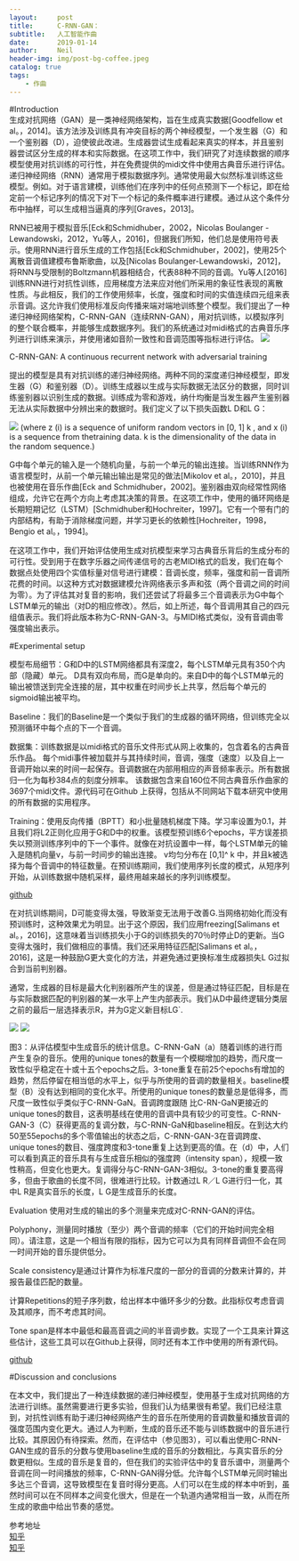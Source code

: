 ```yaml
---
layout:     post
title:      C-RNN-GAN：
subtitle:   人工智能作曲
date:       2019-01-14
author:     Neil
header-img: img/post-bg-coffee.jpeg
catalog: true
tags:
    - 作曲
---
```


#Introduction  
生成对抗网络（GAN）是一类神经网络架构，旨在生成真实数据[Goodfellow et al。，2014]。该方法涉及训练具有冲突目标的两个神经模型，一个发生器（G）和一个鉴别器（D），迫使彼此改进。生成器尝试生成看起来真实的样本，并且鉴别器尝试区分生成的样本和实际数据。在这项工作中，我们研究了对连续数据的顺序模型使用对抗训练的可行性，并在免费提供的midi文件中使用古典音乐进行评估。递归神经网络（RNN）通常用于模拟数据序列。通常使用最大似然标准训练这些模型。例如。对于语言建模，训练他们在序列中的任何点预测下一个标记，即在给定前一个标记序列的情况下对下一个标记的条件概率进行建模。通过从这个条件分布中抽样，可以生成相当逼真的序列[Graves，2013]。

RNN已被用于模拟音乐[Eck和Schmidhuber，2002，Nicolas Boulanger -Lewandowski，2012，Yu等人，2016]，但据我们所知，他们总是使用符号表示。使用RNN进行音乐生成的工作包括[Eck和Schmidhuber，2002]，使用25个离散音调值建模布鲁斯歌曲，以及[Nicolas Boulanger-Lewandowski，2012]，将RNN与受限制的Boltzmann机器相结合，代表88种不同的音调。Yu等人[2016]训练RNN进行对抗性训练，应用梯度方法来应对他们所采用的象征性表现的离散性质。与此相反，我们的工作使用频率，长度，强度和时间的实值连续四元组来表示音调。这允许我们使用标准反向传播来端对端地训练整个模型。我们提出了一种递归神经网络架构，C-RNN-GAN（连续RNN-GAN），用对抗训练，以模拟序列的整个联合概率，并能够生成数据序列。我们的系统通过对midi格式的古典音乐序列进行训练来演示，并使用诸如音阶一致性和音调范围等指标进行评估。
![](https://ws4.sinaimg.cn/large/006tNc79ly1fz64j27nugj30k009f3z2.jpg)

C-RNN-GAN: A continuous recurrent network with adversarial training

提出的模型是具有对抗训练的递归神经网络。两种不同的深度递归神经模型，即发生器（G）和鉴别器（D）。训练生成器以生成与实际数据无法区分的数据，同时训练鉴别器以识别生成的数据。训练成为零和游戏，纳什均衡是当发生器产生鉴别器无法从实际数据中分辨出来的数据时。我们定义了以下损失函数L D和L G：

![](https://ws1.sinaimg.cn/large/006tNc79ly1fz64ibqycrj30fv04l0ss.jpg)
(where z (i) is a sequence of uniform random vectors in [0, 1] k , and x (i) is a sequence from thetraining data. k is the dimensionality of the data in the random sequence.)

G中每个单元的输入是一个随机向量，与前一个单元的输出连接。当训练RNN作为语言模型时，从前一个单元输出输出是常见的做法[Mikolov et al。，2010]，并且也被使用在音乐作曲[Eck and Schmidhuber，2002]。鉴别器由双向经常性网络组成，允许它在两个方向上考虑其决策的背景。在这项工作中，使用的循环网络是长期短期记忆（LSTM）[Schmidhuber和Hochreiter，1997]。它有一个带有门的内部结构，有助于消除梯度问题，并学习更长的依赖性[Hochreiter，1998，Bengio et al。，1994]。

在这项工作中，我们开始评估使用生成对抗模型来学习古典音乐背后的生成分布的可行性。受到用于在数字乐器之间传递信号的古老MIDI格式的启发，我们在每个数据点处使用四个实值标量对信号进行建模：音调长度，频率，强度和前一音调所花费的时间。以这种方式对数据建模允许网络表示多声和弦（两个音调之间的时间为零）。为了评估其对复音的影响，我们还尝试了将最多三个音调表示为G中每个LSTM单元的输出（对D的相应修改）。然后，如上所述，每个音调用其自己的四元组值表示。我们将此版本称为C-RNN-GAN-3。与MIDI格式类似，没有音调由零强度输出表示。

#Experimental setup

模型布局细节：G和D中的LSTM网络都具有深度2，每个LSTM单元具有350个内部（隐藏）单元。 D具有双向布局，而G是单向的。来自D中的每个LSTM单元的输出被馈送到完全连接的层，其中权重在时间步长上共享，然后每个单元的sigmoid输出被平均。

Baseline：我们的Baseline是一个类似于我们的生成器的循环网络，但训练完全以预测循环中每个点的下一个音调。

数据集：训练数据是以midi格式的音乐文件形式从网上收集的，包含着名的古典音乐作品。 每个midi事件被加载并与其持续时间，音调，强度（速度）以及自上一音调开始以来的时间一起保存。音调数据在内部用相应的声音频率表示。所有数据归一化为每秒384点的刻度分辨率。 该数据包含来自160位不同古典音乐作曲家的3697个m​​idi文件。源代码可在Github 上获得，包括从不同网站下载本研究中使用的所有数据的实用程序。

Training：使用反向传播（BPTT）和小批量随机梯度下降。学习率设置为0.1，并且我们将L2正则化应用于G和D中的权重。该模型预训练6个epochs，平方误差损失以预测训练序列中的下一个事件。就像在对抗设置中一样，每个LSTM单元的输入是随机向量v，与前一时间步的输出连接。 v均匀分布在 [0,1]^ k 中，并且k被选择为每个音调中的特征数量。在预训练期间，我们使用序列长度的模式，从短序列开始，从训练数据中随机采样，最终用越来越长的序列训练模型。

[github](https://github.com/olofmogren/c-rnn-gan)  

在对抗训练期间，D可能变得太强，导致渐变无法用于改善G.当网络初始化而没有预训练时，这种效果尤为明显。出于这个原因，我们应用freezing[Salimans et al。，2016]，这意味着当训练损失小于G的训练损失的70％时停止D的更新。当G变得太强时，我们做相应的事情。我们还采用特征匹配[Salimans et al。，2016]，这是一种鼓励G更大变化的方法，并避免通过更换标准生成器损失L G过拟合到当前判别器。

通常，生成器的目标是最大化判别器所产生的误差，但是通过特征匹配，目标是在与实际数据匹配的判别器的某一水平上产生内部表示。我们从D中最终逻辑分类层之前的最后一层选择表示R，并为G定义新目标LG`.

![](https://ws4.sinaimg.cn/large/006tNc79ly1fz64h2nenwj30ar01zmx1.jpg)
![](https://ws4.sinaimg.cn/large/006tNc79ly1fz64glhvu7j30pu0kwgsf.jpg)

图3：从评估模型中生成音乐的统计信息。C-RNN-GaN（a）随着训练的进行而产生复杂的音乐。使用的unique tones的数量有一个模糊增加的趋势，而尺度一致性似乎稳定在十或十五个epochs之后。3-tone重复在前25个epochs有增加的趋势，然后停留在相当低的水平上，似乎与所使用的音调的数量相关。baseline模型（B）没有达到相同的变化水平。所使用的unique tones的数量总是低得多，而尺度一致性似乎类似于C-RNN-GaN。音调跨度跟随 比C-RN-GaN更接近的unique tones的数目，这表明基线在使用的音调中具有较少的可变性。C-RNN-GAN-3（C）获得更高的复调分数，与C-RNN-GaN和baseline相反。在到达大约50至55epochs的多个零值输出的状态之后，C-RNN-GAN-3在音调跨度、unique tones的数目、强度跨度和3-tone重复上达到更高的值。在（d）中，人们可以看到真正的音乐具有与生成音乐相似的强度跨（intensity span），规模一致性稍高，但变化也更大。复调得分与C-RNN-GAN-3相似。3-tone的重复要高得多，但由于歌曲的长度不同，很难进行比较。计数通过L R／L G进行归一化，其中L R是真实音乐的长度，L G是生成音乐的长度。

Evaluation
使用对生成的输出的多个测量来完成对C-RNN-GAN的评估。

Polyphony，测量同时播放（至少）两个音调的频率（它们的开始时间完全相同）。请注意，这是一个相当有限的指标，因为它可以为具有同样音调但不会在同一时间开始的音乐提供低分。

Scale consistency是通过计算作为标准尺度的一部分的音调的分数来计算的，并报告最佳匹配的数量。

计算Repetitions的短子序列数，给出样本中循环多少的分数。此指标仅考虑音调及其顺序，而不考虑其时间。

Tone span是样本中最低和最高音调之间的半音调步数。实现了一个工具来计算这些估计，这些工具可以在Github上获得，同时还有本工作中使用的所有源代码。

[github](https://github.com/olofmogren/c-rnn-gan)  

#Discussion and conclusions

在本文中，我们提出了一种连续数据的递归神经模型，使用基于生成对抗网络的方法进行训练。虽然需要进行更多实验，但我们认为结果很有希望。我们已经注意到，对抗性训练有助于递归神经网络产生的音乐在所使用的音调数量和播放音调的强度范围内变化更大。通过人为判断，生成的音乐还不能与训练数据中的音乐进行比较。其原因仍有待探索。然而，在评估中（参见图3），可以看出使用C-RNN-GAN生成的音乐的分数与使用baseline生成的音乐的分数相比，与真实音乐的分数更相似。生成的音乐是复音的，但在我们的实验评估中的复音乐谱中，测量两个音调在同一时间播放的频率，C-RNN-GAN得分低。允许每个LSTM单元同时输出多达三个音调，这导致模型在复音时得分更高。人们可以在生成的样本中听到，虽然时间可以在不同样本之间变化很大，但是在一个轨道内通常相当一致，从而在所生成的歌曲中给出节奏的感觉。

参考地址  
[知乎](https://zhuanlan.zhihu.com/p/40930267)  
[知乎](https://www.zhihu.com/question/22213757)